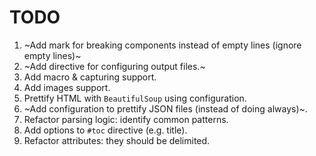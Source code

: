 # TODO

1. ~Add mark for breaking components instead of empty lines (ignore empty lines)~
1. ~Add directive for configuring output files.~
1. Add macro & capturing support.
1. Add images support.
1. Prettify HTML with `BeautifulSoup` using configuration.
1. ~Add configuration to prettify JSON files (instead of doing always)~.
1. Refactor parsing logic: identify common patterns.
1. Add options to `#toc` directive (e.g. title).
1. Refactor attributes: they should be delimited.